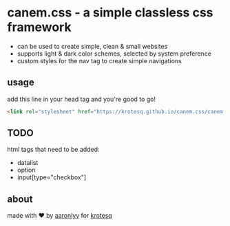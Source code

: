 # canem.css - a simple classless css framework

- can be used to create simple, clean & small websites
- supports light & dark color schemes, selected by system preference
- custom styles for the nav tag to create simple navigations


## usage

add this line in your head tag and you're good to go!

```html
<link rel="stylesheet" href="https://krotesq.github.io/canem.css/canem.css">
```

## TODO

html tags that need to be added:

- datalist
- option
- input[type="checkbox"]

## about

made with ♥ by [aaronlyy](https://github.com/aaronlyy) for [krotesq](https://github.com/krotesq)

